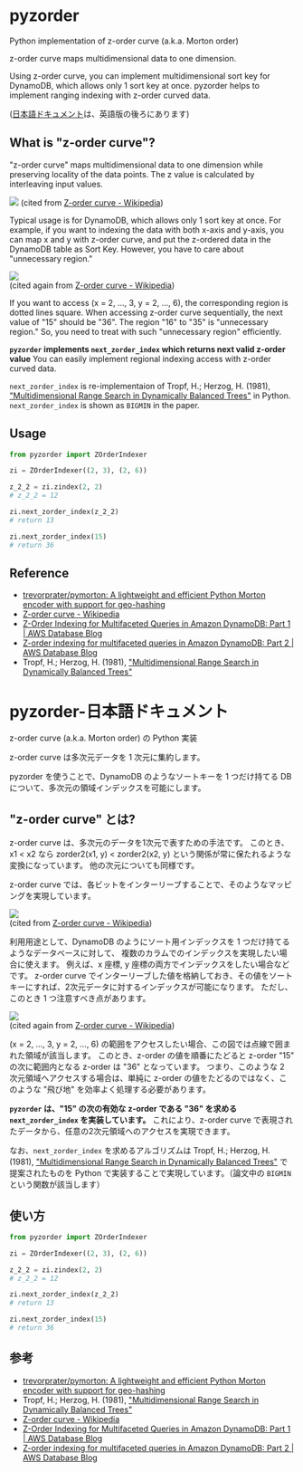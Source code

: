 # pyzorder

Python implementation of z-order curve (a.k.a. Morton order)

z-order curve maps multidimensional data to one dimension.

Using z-order curve, you can implement multidimensional sort key for DynamoDB, which allows only 1 sort key at once.
pyzorder helps to implement ranging indexing with z-order curved data.

([日本語ドキュメント](#pyzorder-日本語ドキュメント)は、英語版の後ろにあります)

## What is "z-order curve"? 

"z-order curve" maps multidimensional data to one dimension while preserving locality of the data points.
The z value is calculated by interleaving input values.

![](https://upload.wikimedia.org/wikipedia/commons/thumb/3/30/Z-curve.svg/400px-Z-curve.svg.png)
(cited from [Z\-order curve \- Wikipedia](https://en.wikipedia.org/wiki/Z-order_curve))

Typical usage is for DynamoDB, which allows only 1 sort key at once.
For example, if you want to indexing the data with both x-axis and y-axis,
you can map x and y with z-order curve, and put the z-ordered data in the DynamoDB table as Sort Key.
However, you have to care about "unnecessary region."

![](https://upload.wikimedia.org/wikipedia/commons/thumb/0/02/BIGMIN.svg/400px-BIGMIN.svg.png)  
(cited again from [Z\-order curve \- Wikipedia](https://en.wikipedia.org/wiki/Z-order_curve))

If you want to access (x = 2, ..., 3, y = 2, ..., 6), the corresponding region is dotted lines square.
When accessing z-order curve sequentially, the next value of "15" should be "36".
The region "16" to "35" is "unnecessary region."
So, you need to treat with such "unnecessary region" efficiently.

**`pyzorder` implements `next_zorder_index` which returns next valid z-order value**
You can easily implement regional indexing access with z-order curved data.

`next_zorder_index` is re-implementaion of Tropf, H.; Herzog, H. (1981), ["Multidimensional Range Search in Dynamically Balanced Trees"](http://www.vision-tools.com/h-tropf/multidimensionalrangequery.pdf) in Python.
`next_zorder_index` is shown as `BIGMIN` in the paper.

## Usage

```python
from pyzorder import ZOrderIndexer

zi = ZOrderIndexer((2, 3), (2, 6))

z_2_2 = zi.zindex(2, 2)
# z_2_2 = 12

zi.next_zorder_index(z_2_2)
# return 13

zi.next_zorder_index(15)
# return 36
```

## Reference

- [trevorprater/pymorton: A lightweight and efficient Python Morton encoder with support for geo\-hashing](https://github.com/trevorprater/pymorton)
- [Z\-order curve \- Wikipedia](https://en.wikipedia.org/wiki/Z-order_curve)
- [Z\-Order Indexing for Multifaceted Queries in Amazon DynamoDB: Part 1 \| AWS Database Blog](https://aws.amazon.com/jp/blogs/database/z-order-indexing-for-multifaceted-queries-in-amazon-dynamodb-part-1/)
- [Z\-order indexing for multifaceted queries in Amazon DynamoDB: Part 2 \| AWS Database Blog](https://aws.amazon.com/jp/blogs/database/z-order-indexing-for-multifaceted-queries-in-amazon-dynamodb-part-2/)
- Tropf, H.; Herzog, H. (1981), ["Multidimensional Range Search in Dynamically Balanced Trees"](http://www.vision-tools.com/h-tropf/multidimensionalrangequery.pdf)

# pyzorder-日本語ドキュメント

z-order curve (a.k.a. Morton order) の Python 実装

z-order curve は多次元データを 1 次元に集約します。

pyzorder を使うことで、DynamoDB のようなソートキーを 1 つだけ持てる DB について、多次元の領域インデックスを可能にします。

## "z-order curve" とは?

z-order curve は、多次元のデータを1次元で表すための手法です。
このとき、x1 < x2 なら zorder2(x1, y) < zorder2(x2, y) という関係が常に保たれるような変換になっています。
他の次元についても同様です。

z-order curve では、各ビットをインターリーブすることで、そのようなマッピングを実現しています。

![](https://upload.wikimedia.org/wikipedia/commons/thumb/3/30/Z-curve.svg/400px-Z-curve.svg.png)  
(cited from [Z\-order curve \- Wikipedia](https://en.wikipedia.org/wiki/Z-order_curve))

利用用途として、DynamoDB のようにソート用インデックスを 1 つだけ持てるようなデータベースに対して、
複数のカラムでのインデックスを実現したい場合に使えます。
例えば、x 座標, y 座標の両方でインデックスをしたい場合などです。
z-order curve でインターリーブした値を格納しておき、その値をソートキーにすれば、2次元データに対するインデックスが可能になります。
ただし、このとき 1 つ注意すべき点があります。

![](https://upload.wikimedia.org/wikipedia/commons/thumb/0/02/BIGMIN.svg/400px-BIGMIN.svg.png)  
(cited again from [Z\-order curve \- Wikipedia](https://en.wikipedia.org/wiki/Z-order_curve))

(x = 2, ..., 3, y = 2, ..., 6) の範囲をアクセスしたい場合、この図では点線で囲まれた領域が該当します。
このとき、z-order の値を順番にたどると z-order "15" の次に範囲内となる z-order は "36" となっています。
つまり、このような 2 次元領域へアクセスする場合は、単純に z-order の値をたどるのではなく、このような "飛び地" を効率よく処理する必要があります。

**`pyzorder` は、"15" の次の有効な z-order である "36" を求める `next_zorder_index` を実装しています。**
これにより、z-order curve で表現されたデータから、任意の2次元領域へのアクセスを実現できます。

なお、`next_zorder_index` を求めるアルゴリズムは Tropf, H.; Herzog, H. (1981), ["Multidimensional Range Search in Dynamically Balanced Trees"](http://www.vision-tools.com/h-tropf/multidimensionalrangequery.pdf)
で提案されたものを Python で実装することで実現しています。（論文中の `BIGMIN` という関数が該当します）

## 使い方

```python
from pyzorder import ZOrderIndexer

zi = ZOrderIndexer((2, 3), (2, 6))

z_2_2 = zi.zindex(2, 2)
# z_2_2 = 12

zi.next_zorder_index(z_2_2)
# return 13

zi.next_zorder_index(15)
# return 36
```

## 参考

- [trevorprater/pymorton: A lightweight and efficient Python Morton encoder with support for geo\-hashing](https://github.com/trevorprater/pymorton)
- Tropf, H.; Herzog, H. (1981), ["Multidimensional Range Search in Dynamically Balanced Trees"](http://www.vision-tools.com/h-tropf/multidimensionalrangequery.pdf)
- [Z\-order curve \- Wikipedia](https://en.wikipedia.org/wiki/Z-order_curve)
- [Z\-Order Indexing for Multifaceted Queries in Amazon DynamoDB: Part 1 \| AWS Database Blog](https://aws.amazon.com/jp/blogs/database/z-order-indexing-for-multifaceted-queries-in-amazon-dynamodb-part-1/)
- [Z\-order indexing for multifaceted queries in Amazon DynamoDB: Part 2 \| AWS Database Blog](https://aws.amazon.com/jp/blogs/database/z-order-indexing-for-multifaceted-queries-in-amazon-dynamodb-part-2/)
